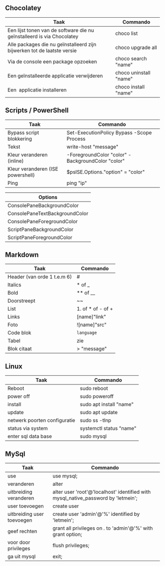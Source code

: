 ## Chocolatey

| Taak                                                                    | Commando               |
| ----------------------------------------------------------------------- | ---------------------- |
| Een lijst tonen van de software die nu geïnstalleerd is via Chocolatey  | choco list             |
| Alle packages die nu geïnstalleerd zijn bijwerken tot de laatste versie | choco upgrade all      |
| Via de console een package opzoeken                                     | choco search "name"    |
| Een geïnstalleerde applicatie verwijderen                               | choco uninstall "name" |
| Een  applicatie installeren                                             | choco install "name"   |

## Scripts / PowerShell

| Taak                              | Commando                                          |
| --------------------------------- | ------------------------------------------------- |
| Bypass script blokkering          | Set-ExecutionPolicy Bypass -Scope Process         |
| Tekst                             | write-host "message"                              |
| Kleur veranderen (inline)         | -ForegroundColor "color" -BackgroundColor "color" |
| Kleur veranderen (ISE powershell) | $psISE.Options."option" = "color"                 |
| Ping                              | ping "ip"                                         |

| Options                        |
| ------------------------------ |
| ConsolePaneBackgroundColor     |
| ConsolePaneTextBackgroundColor |
| ConsolePaneForegroundColor     |
| ScriptPaneBackgroundColor      |
| ScriptPaneForegroundColor      |

## Markdown

| Taak                        | Commando          |
| --------------------------- | ----------------- |
| Header (van orde 1 t.e.m 6) | #                 |
| Italics                     | * of _            |
| Bold                        | ** of __          |
| Doorstreept                 | ~~                |
| List                        | 1. of * of - of + |
| Links                       | [name]"link"      |
| Foto                        | ![name]"src"      |
| Code blok                   | ```language ```   |
| Tabel                       | zie               |
| Blok citaat                 | > "message"       |
## Linux

| Taak                         | Commando                |
| ---------------------------- | ----------------------- |
| Reboot                       | sudo reboot             |
| power off                    | sudo poweroff           |
| install                      | sudo apt install "name" |
| update                       | sudo apt update         |
| netwerk poorten configuratie | sudo ss -tlnp           |
| status via system            | systemctl status "name" |
| enter sql data base          | sudo mysql              |

## MySql

| Taak                       | Commando                                                                          |
| -------------------------- | --------------------------------------------------------------------------------- |
| use                        | use mysql;                                                                        |
| veranderen                 | alter                                                                             |
| uitbreiding veranderen     | alter user 'root'@'localhost' identified with mysql_native_password by 'letmein'; |
| user toevoegen             | create user                                                                       |
| uitbreiding user toevoegen | create user 'admin'@'%' identified by 'letmein';                                  |
| geef rechten               | grant all privileges on *.* to 'admin'@'%' with grant option;                     |
| voor door privileges       | flush privileges;                                                                 |
| ga uit mysql               | exit;                                                                             |
